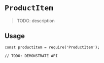 # `ProductItem`

> TODO: description

## Usage

```
const productitem = require('ProductItem');

// TODO: DEMONSTRATE API
```
